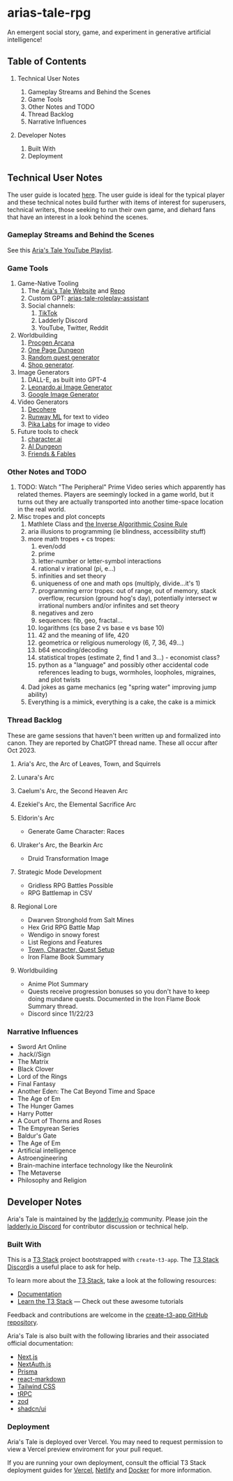 # arias-tale-rpg

An emergent social story, game, and experiment in generative artificial intelligence!

## Table of Contents

1. Technical User Notes

   1. Gameplay Streams and Behind the Scenes
   2. Game Tools
   3. Other Notes and TODO
   4. Thread Backlog
   5. Narrative Influences

2. Developer Notes

   1. Built With
   2. Deployment

## Technical User Notes

The user guide is located [here](https://ariastale.com/game-manual). The user guide is ideal for the typical player and these technical notes build further with items of interest for superusers, technical writers, those seeking to run their own game, and diehard fans that have an interest in a look behind the scenes.

### Gameplay Streams and Behind the Scenes

See this [Aria's Tale YouTube Playlist](https://www.youtube.com/playlist?list=PL4hsXTgWARMwAaXEEQkGbD6JImaBrCTpM).

### Game Tools

1. Game-Native Tooling
   1. The [Aria's Tale Website](https://arias-tale-rpg.vercel.app/) and [Repo](https://github.com/Vandivier/arias-tale-rpg)
   2. Custom GPT: [arias-tale-roleplay-assistant](https://chat.openai.com/g/g-V5UqBQLKh-arias-tale-roleplay-assistant)
   3. Social channels:
      1. [TikTok](https://www.tiktok.com/@arias.tale.game)
      2. Ladderly Discord
      3. YouTube, Twitter, Reddit
2. Worldbuilding
   1. [Procgen Arcana](https://watabou.github.io/news.html)
   2. [One Page Dungeon](https://watabou.itch.io/one-page-dungeon)
   3. [Random quest generator](https://donjon.bin.sh/fantasy/adventure/)
   4. [Shop generator](https://donjon.bin.sh/d20/magic/shop.html).
3. Image Generators
   1. DALL-E, as built into GPT-4
   2. [Leonardo.ai Image Generator](https://leonardo.ai/)
   3. [Google Image Generator](https://www.google.com/search/images/)
4. Video Generators
   1. [Decohere](https://app.decohere.ai/turbo)
   2. [Runway ML](app.runwayml.com) for text to video
   3. [Pika Labs](https://pika.art/) for image to video
5. Future tools to check
   1. [character.ai](https://beta.character.ai/)
   2. [AI Dungeon](https://aidungeon.com/)
   3. [Friends & Fables](https://www.fables.gg/features)

### Other Notes and TODO

1. TODO: Watch "The Peripheral" Prime Video series which apparently has related themes. Players are seemingly locked in a game world, but it turns out they are actually transported into another time-space location in the real world.
2. Misc tropes and plot concepts
   1. Mathlete Class and [the Inverse Algorithmic Cosine Rule](https://www.youtube.com/watch?v=J5DgMm14ioc)
   2. aria illusions to programming (ie blindness, accessibility stuff)
   3. more math tropes + cs tropes:
      1. even/odd
      2. prime
      3. letter-number or letter-symbol interactions
      4. rational v irrational (pi, e...)
      5. infinities and set theory
      6. uniqueness of one and math ops (multiply, divide...it's 1)
      7. programming error tropes: out of range, out of memory, stack overflow, recursion (ground hog's day), potentially intersect w irrational numbers and/or infinites and set theory
      8. negatives and zero
      9. sequences: fib, geo, fractal...
      10. logarithms (cs base 2 vs base e vs base 10)
      11. 42 and the meaning of life, 420
      12. geometrica or religious numerology (6, 7, 36, 49...)
      13. b64 encoding/decoding
      14. statistical tropes (estimate 2, find 1 and 3...) - economist class?
      15. python as a "language" and possibly other accidental code references leading to bugs, wormholes, loopholes, migraines, and plot twists
   4. Dad jokes as game mechanics (eg "spring water" improving jump ability)
   5. Everything is a mimick, everything is a cake, the cake is a mimick

### Thread Backlog

These are game sessions that haven't been written up and formalized into canon. They are reported by ChatGPT thread name. These all occur after Oct 2023.

1. Aria's Arc, the Arc of Leaves, Town, and Squirrels
2. Lunara's Arc
3. Caelum's Arc, the Second Heaven Arc
4. Ezekiel's Arc, the Elemental Sacrifice Arc
5. Eldorin's Arc

   - Generate Game Character: Races

6. Ulraker's Arc, the Bearkin Arc

   - Druid Transformation Image

7. Strategic Mode Development

   - Gridless RPG Battles Possible
   - RPG Battlemap in CSV

8. Regional Lore

   - Dwarven Stronghold from Salt Mines
   - Hex Grid RPG Battle Map
   - Wendigo in snowy forest
   - List Regions and Features
   - [Town, Character, Quest Setup
     ](https://chat.openai.com/share/9bb91cf2-1037-482b-aed6-13964456ac69)
   - Iron Flame Book Summary

9. Worldbuilding

   - Anime Plot Summary
   - Quests receive progression bonuses so you don't have to keep doing mundane quests. Documented in the Iron Flame Book Summary thread.
   - Discord since 11/22/23

### Narrative Influences

- Sword Art Online
- .hack//Sign
- The Matrix
- Black Clover
- Lord of the Rings
- Final Fantasy
- Another Eden: The Cat Beyond Time and Space
- The Age of Em
- The Hunger Games
- Harry Potter
- A Court of Thorns and Roses
- The Empyrean Series
- Baldur's Gate
- The Age of Em
- Artificial intelligence
- Astroengineering
- Brain-machine interface technology like the Neurolink
- The Metaverse
- Philosophy and Religion

## Developer Notes

Aria's Tale is maintained by the [ladderly.io](https://ladderly.io) community. Please join the [ladderly.io Discord](https://discord.gg/fAg6Xa4uxc) for contributor discussion or technical help.

### Built With

This is a [T3 Stack](https://create.t3.gg/) project bootstrapped with `create-t3-app`. The [T3 Stack Discord](https://t3.gg/discord)is a useful place to ask for help.

To learn more about the [T3 Stack](https://create.t3.gg/), take a look at the following resources:

- [Documentation](https://create.t3.gg/)
- [Learn the T3 Stack](https://create.t3.gg/en/faq#what-learning-resources-are-currently-available) — Check out these awesome tutorials

Feedback and contributions are welcome in the [create-t3-app GitHub repository](https://github.com/t3-oss/create-t3-app).

Aria's Tale is also built with the following libraries and their associated official documentation:

- [Next.js](https://nextjs.org)
- [NextAuth.js](https://next-auth.js.org)
- [Prisma](https://prisma.io)
- [react-markdown](https://remarkjs.github.io/react-markdown/)
- [Tailwind CSS](https://tailwindcss.com)
- [tRPC](https://trpc.io)
- [zod](https://zod.dev/)
- [shadcn/ui](https://ui.shadcn.com/)

### Deployment

Aria's Tale is deployed over Vercel. You may need to request permission to view a Vercel preview enviroment for your pull requet.

If you are running your own deployment, consult the official T3 Stack deployment guides for [Vercel](https://create.t3.gg/en/deployment/vercel), [Netlify](https://create.t3.gg/en/deployment/netlify) and [Docker](https://create.t3.gg/en/deployment/docker) for more information.
